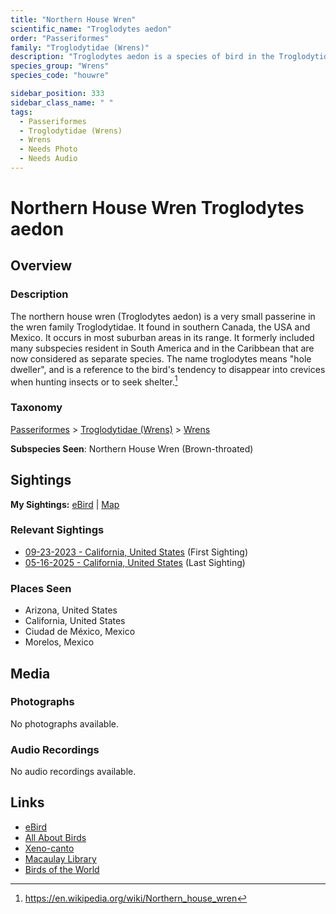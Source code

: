 ```yaml
---
title: "Northern House Wren"
scientific_name: "Troglodytes aedon"
order: "Passeriformes"
family: "Troglodytidae (Wrens)"
description: "Troglodytes aedon is a species of bird in the Troglodytidae (Wrens) family. It has been observed 11 times."
species_group: "Wrens"
species_code: "houwre"

sidebar_position: 333
sidebar_class_name: " "
tags: 
  - Passeriformes
  - Troglodytidae (Wrens)
  - Wrens
  - Needs Photo
  - Needs Audio
---
```


# Northern House Wren <span className='sci_name'>Troglodytes aedon</span>

## Overview

### Description
The northern house wren (Troglodytes aedon) is a very small passerine in the wren family Troglodytidae. It found in southern Canada, the USA and Mexico. It occurs in most suburban areas in its range. It formerly included many subspecies resident in South America and in the Caribbean that are now considered as separate species. The name troglodytes means "hole dweller", and is a reference to the bird's tendency to disappear into crevices when hunting insects or to seek shelter.[^1]

[^1]: https://en.wikipedia.org/wiki/Northern_house_wren

### Taxonomy
[Passeriformes](/tags/passeriformes) > [Troglodytidae (Wrens)](/tags/troglodytidae-wrens) > [Wrens](/tags/wrens)

**Subspecies Seen**: Northern House Wren (Brown-throated)


## Sightings

**My Sightings:** [eBird](https://ebird.org/lifelist?r=world&time=life&spp=houwre) | [Map](/map?species_code=houwre)

### Relevant Sightings

* [09-23-2023 - California, United States](https://ebird.org/checklist/S150584251) (First Sighting)
* [05-16-2025 - California, United States](https://ebird.org/checklist/S238839617) (Last Sighting)

### Places Seen

* Arizona, United States
* California, United States
* Ciudad de México, Mexico
* Morelos, Mexico



## Media
### Photographs
No photographs available.

### Audio Recordings
No audio recordings available.

## Links
* [eBird](https://ebird.org/species/houwre) 
* [All About Birds](https://www.allaboutbirds.org/guide/houwre) 
* [Xeno-canto](https://www.xeno-canto.org/species/troglodytes-aedon) 
* [Macaulay Library](https://search.macaulaylibrary.org/catalog?taxonCode=houwre&sort=rating_rank_desc)
* [Birds of the World](https://birdsoftheworld.org/bow/species/houwre)
